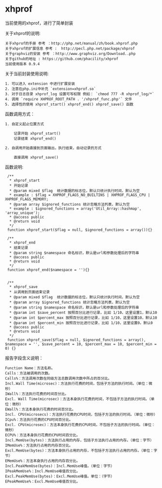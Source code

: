 # xhprof
当前使用的xhprof，进行了简单封装



关于xhprof的说明:

    关于xhprof的手册 参考 ：http://php.net/manual/zh/book.xhprof.php
    关于xhprof的扩展信息 参考 :  http://pecl.php.net/package/xhprof
    关于graphviz的安装 参考 ：http://www.graphviz.org/Download..php
    关于github的地址 : https://github.com/phacility/xhprof
    当前使用版本 0.9.4

关于当前封装使用说明:

    1. 可以进入 extension 中进行扩展安装
    2. 注意在php.ini中补充 `extension=xhprof.so`
    3. 对于日志目录 xhprof_log 设置可写权限 例如： `chmod 777 -R xhprof_log/*`
    4. 调用 `require XHPROF_ROOT_PATH . '/xhprof_func.php'` 文件
    5. 选择性的使用 xhprof_start() xhprof_end() xhprof_save() 函数

函数调用方式：

    1. 自定义起止位置方式

        记录开始 xhprof_start()
        记录结束 xhprof_end()

    2. 自调用开始直接到页面输出，执行结束，自动记录的方式

        直接调用 xhprof_save()


函数说明:

     /** 
      * xhprof_start 
      * 开始记录
      * @param mixed $flag  统计数据的标志位，默认只统计执行时间，默认为空
      * example : $flag = XHPROF_FLAGS_NO_BUILTINS | XHPROF_FLAGS_CPU | XHPROF_FLAGS_MEMORY;
      * @param array $ignored_functions 统计忽略方法列表，默认为空
      * example : $ignored_functions = array('Util_Array::hashmap', 'array_unique');
      * @access public
      * @return void
      */
     function xhprof_start($flag = null, $ignored_functions = array()){}
     
     /**
      * xhprof_end 
      * 结束记录
      * @param string $namespace 命名标识，默认是url和参数处理后的字符串
      * @access public
      * @return void
      */
     function xhprof_end($namespace = ''){}
      
     
     /**
      * xhprof_save 
      * 从调用到页面结束记录
      * @param mixed $flag  统计数据的标志位，默认只统计执行时间，默认为空
      * @param array $ignored_functions 统计忽略方法列表，默认为空
      * @param string $namespace 命名标识，默认是url和参数处理后的字符串
      * @param int $save_percent 按照百分比进行记录，比如 1/10，这里设置1，默认10
      * @param int $percent_max 按照百分比进行记录，比如 1/10，这里设置10，默认10
      * @param int $percent_min 按照百分比进行记录，比如 1/10，这里设置0，默认0
      * @access public
      * @return void
      */
     function xhprof_save($flag = null, $ignored_functions = array(), $namespace = '', $save_percent = 10, $percent_max = 10, $percent_min = 0) {}

报告字段含义说明：

    Function Name：方法名称。
    Calls：方法被调用的次数。
    Calls%：方法调用次数在同级方法总数调用次数中所占的百分比。
    Incl.Wall Time(microsec)：方法执行花费的时间，包括子方法的执行时间。（单位：微秒）
    IWall%：方法执行花费的时间百分比。
    Excl. Wall Time(microsec)：方法本身执行花费的时间，不包括子方法的执行时间。（单位：微秒）
    EWall%：方法本身执行花费的时间百分比。
    Incl. CPU(microsecs)：方法执行花费的CPU时间，包括子方法的执行时间。（单位：微秒）
    ICpu%：方法执行花费的CPU时间百分比。
    Excl. CPU(microsec)：方法本身执行花费的CPU时间，不包括子方法的执行时间。（单位：微秒）
    ECPU%：方法本身执行花费的CPU时间百分比。
    Incl.MemUse(bytes)：方法执行占用的内存，包括子方法执行占用的内存。（单位：字节）
    IMemUse%：方法执行占用的内存百分比。
    Excl.MemUse(bytes)：方法本身执行占用的内存，不包括子方法执行占用的内存。（单位：字节）
    EMemUse%：方法本身执行占用的内存百分比。
    Incl.PeakMemUse(bytes)：Incl.MemUse峰值。（单位：字节）
    IPeakMemUse%：Incl.MemUse峰值百分比。
    Excl.PeakMemUse(bytes)：Excl.MemUse峰值。单位：（字节）
    EPeakMemUse%：Excl.MemUse峰值百分比。
